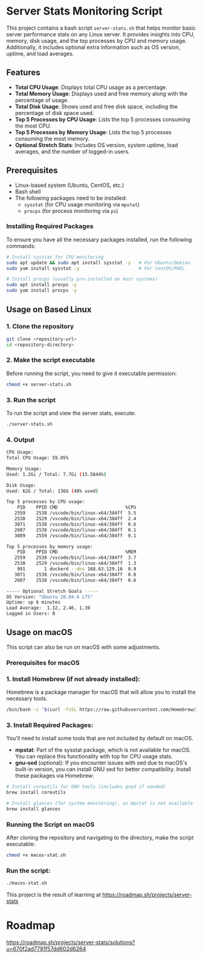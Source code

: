 # Server Stats Monitoring Script
This project contains a bash script `server-stats.sh` that helps monitor basic server performance stats on any Linux server. It provides insights into CPU, memory, disk usage, and the top processes by CPU and memory usage. Additionally, it includes optional extra information such as OS version, uptime, and load averages.

## Features
- **Total CPU Usage**: Displays total CPU usage as a percentage.
- **Total Memory Usage**: Displays used and free memory along with the percentage of usage.
- **Total Disk Usage**: Shows used and free disk space, including the percentage of disk space used.
- **Top 5 Processes by CPU Usage**: Lists the top 5 processes consuming the most CPU.
- **Top 5 Processes by Memory Usage**: Lists the top 5 processes consuming the most memory.
- **Optional Stretch Stats**: Includes OS version, system uptime, load averages, and the number of logged-in users.

## Prerequisites
- Linux-based system (Ubuntu, CentOS, etc.)
- Bash shell
- The following packages need to be installed:
  - `sysstat` (for CPU usage monitoring via `mpstat`)
  - `procps` (for process monitoring via `ps`)

### Installing Required Packages
To ensure you have all the necessary packages installed, run the following commands:

```bash
# Install sysstat for CPU monitoring
sudo apt update && sudo apt install sysstat -y   # For Ubuntu/Debian
sudo yum install sysstat -y                      # For CentOS/RHEL

# Install procps (usually pre-installed on most systems)
sudo apt install procps -y
sudo yum install procps -y
```

## Usage on Based Linux
### 1. Clone the repository
```bash
git clone <repository-url>
cd <repository-directory>
```

### 2. Make the script executable
Before running the script, you need to give it executable permission:
```bash
chmod +x server-stats.sh
```

### 3. Run the script
To run the script and view the server stats, execute:
```bash
./server-stats.sh
```

### 4. Output
```bash
CPU Usage:
Total CPU Usage: 59.05%

Memory Usage:
Used: 1.2Gi / Total: 7.7Gi (15.5844%)

Disk Usage:
Used: 62G / Total: 136G (48% used)

Top 5 processes by CPU usage:
    PID    PPID CMD                         %CPU
   2559    2538 /vscode/bin/linux-x64/384ff  5.5
   2538    2529 /vscode/bin/linux-x64/384ff  2.4
   3071    2538 /vscode/bin/linux-x64/384ff  0.6
   2607    2538 /vscode/bin/linux-x64/384ff  0.1
   3089    2559 /vscode/bin/linux-x64/384ff  0.1

Top 5 processes by memory usage:
    PID    PPID CMD                         %MEM
   2559    2538 /vscode/bin/linux-x64/384ff  3.7
   2538    2529 /vscode/bin/linux-x64/384ff  1.3
    991       1 dockerd --dns 168.63.129.16  0.9
   3071    2538 /vscode/bin/linux-x64/384ff  0.8
   2607    2538 /vscode/bin/linux-x64/384ff  0.6

----- Optional Stretch Goals -----
OS Version: "Ubuntu 20.04.6 LTS"
Uptime: up 6 minutes
Load Average:  1.12, 2.46, 1.30
Logged in Users: 0
```

## Usage on macOS
This script can also be run on macOS with some adjustments.

### Prerequisites for macOS
### 1. Install Homebrew (if not already installed):
   Homebrew is a package manager for macOS that will allow you to install the necessary tools.

   ```bash
   /bin/bash -c "$(curl -fsSL https://raw.githubusercontent.com/Homebrew/install/HEAD/install.sh)"
```
### 3. Install Required Packages:

You'll need to install some tools that are not included by default on macOS.

- **mpstat**: Part of the sysstat package, which is not available for macOS. You can replace this functionality with top for CPU usage stats.
- **gnu-sed** (optional): If you encounter issues with sed due to macOS's built-in version, you can install GNU sed for better compatibility.
Install these packages via Homebrew:
```bash
# Install coreutils for GNU tools (includes gsed if needed)
brew install coreutils

# Install glances (for system monitoring), as mpstat is not available
brew install glances
```

### Running the Script on macOS
After cloning the repository and navigating to the directory, make the script executable:
```bash
chmod +x macos-stat.sh
```
### Run the script:
```bash
./macos-stat.sh
```


This project is the result of learning at https://roadmap.sh/projects/server-stats

# Roadmap
https://roadmap.sh/projects/server-stats/solutions?u=670f2ad7791f57dd602d6264